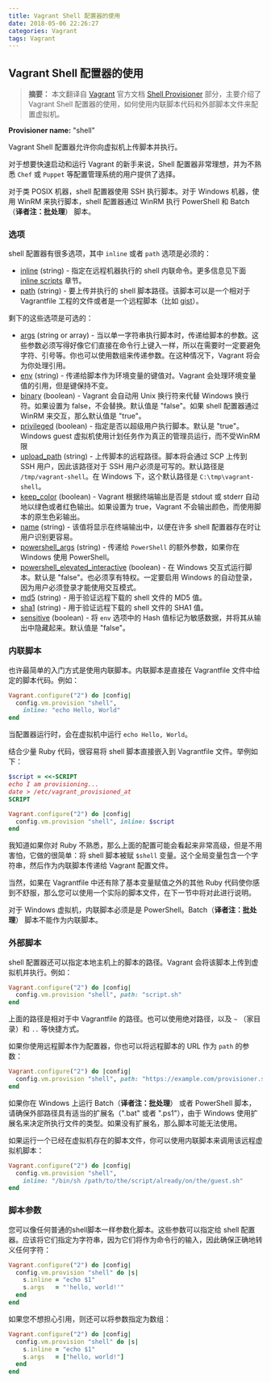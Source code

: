 ```yaml
---
title: Vagrant Shell 配置器的使用
date: 2018-05-06 22:26:27
categories: Vagrant
tags: Vagrant
---
```


## Vagrant Shell 配置器的使用
> **摘要：** 本文翻译自 [Vagrant](https://www.vagrantup.com/docs/) 官方文档 [Shell Provisioner](https://www.vagrantup.com/docs/provisioning/file.html#destination) 部分，主要介绍了 Vagrant Shell 配置器的使用，如何使用内联脚本代码和外部脚本文件来配置虚拟机。

**Provisioner name:** "shell"

Vagrant Shell 配置器允许你向虚拟机上传脚本并执行。

对于想要快速启动和运行 Vagrant 的新手来说，Shell 配置器非常理想，并为不熟悉 `Chef` 或 `Puppet` 等配置管理系统的用户提供了选择。

对于类 POSIX 机器，shell 配置器使用 SSH 执行脚本。对于 Windows 机器，使用 WinRM 来执行脚本，shell 配置器通过 WinRM 执行 PowerShell 和 Batch （**译者注：批处理**） 脚本。

### 选项
shell 配置器有很多选项，其中 `inline` 或者 `path` 选项是必须的：
* [inline](https://www.vagrantup.com/docs/provisioning/shell.html#inline) (string) - 指定在远程机器执行的 shell 内联命令。更多信息见下面 [inline scripts](https://www.vagrantup.com/docs/provisioning/shell.html#inline-scripts) 章节。
* [path](https://www.vagrantup.com/docs/provisioning/shell.html#path) (string) - 要上传并执行的 shell 脚本路径。该脚本可以是一个相对于 Vagrantfile 工程的文件或者是一个远程脚本（比如 [gist](https://gist.github.com/)）。

剩下的这些选项是可选的：
* [args](https://www.vagrantup.com/docs/provisioning/shell.html#args) (string or array) - 当以单一字符串执行脚本时，传递给脚本的参数。这些参数必须写得好像它们直接在命令行上键入一样，所以在需要时一定要避免字符、引号等。你也可以使用数组来传递参数。在这种情况下，Vagrant 将会为你处理引用。
* [env](https://www.vagrantup.com/docs/provisioning/shell.html#env) (string) - 传递给脚本作为环境变量的键值对。Vagrant 会处理环境变量值的引用，但是键保持不变。
* [binary](https://www.vagrantup.com/docs/provisioning/shell.html#binary) (boolean) - Vagrant 会自动用 Unix 换行符来代替 Windows 换行符。如果设置为 false，不会替换。默认值是 "false"。如果 shell 配置器通过 WinRM 来交互，那么默认值是 "true"。
* [privileged](https://www.vagrantup.com/docs/provisioning/shell.html#privileged) (boolean) - 指定是否以超级用户执行脚本。默认是 "true"。Windows guest 虚拟机使用计划任务作为真正的管理员运行，而不受WinRM限
* [upload_path](https://www.vagrantup.com/docs/provisioning/shell.html#upload_path) (string) - 上传脚本的远程路径。脚本将会通过 SCP 上传到 SSH 用户，因此该路径对于 SSH 用户必须是可写的。默认路径是 `/tmp/vagrant-shell`。在 Windows 下，这个默认路径是 `C:\tmp\vagrant-shell`。
* [keep_color](https://www.vagrantup.com/docs/provisioning/shell.html#keep_color) (boolean) -  Vagrant 根据终端输出是否是 stdout 或 stderr 自动地以绿色或者红色输出。如果设置为 true，Vagrant 不会输出颜色，而使用脚本的原生色彩输出。
* [name](https://www.vagrantup.com/docs/provisioning/shell.html#name) (string) - 该值将显示在终端输出中，以便在许多 shell 配置器存在时让用户识别更容易。
* [powershell_args](https://www.vagrantup.com/docs/provisioning/shell.html#powershell_args) (string) - 传递给 `PowerShell` 的额外参数，如果你在 Windows 使用 PowerShell。
* [powershell_elevated_interactive](https://www.vagrantup.com/docs/provisioning/shell.html#powershell_elevated_interactive) (boolean) - 在 Windows 交互式运行脚本。默认是 "false"。也必须享有特权。一定要启用 Windows 的自动登录，因为用户必须登录才能使用交互模式。
* [md5](https://www.vagrantup.com/docs/provisioning/shell.html#md5) (string) - 用于验证远程下载的 shell 文件的 MD5 值。
* [sha1](https://www.vagrantup.com/docs/provisioning/shell.html#sha1) (string) - 用于验证远程下载的 shell 文件的 SHA1 值。
* [sensitive](https://www.vagrantup.com/docs/provisioning/shell.html#sensitive) (boolean) - 将 `env` 选项中的 Hash 值标记为敏感数据，并将其从输出中隐藏起来。默认值是 "false"。

### 内联脚本
也许最简单的入门方式是使用内联脚本。内联脚本是直接在 Vagrantfile 文件中给定的脚本代码。例如：
```ruby
Vagrant.configure("2") do |config|
  config.vm.provision "shell",
    inline: "echo Hello, World"
end
```
当配置器运行时，会在虚拟机中运行 `echo Hello, World`。

结合少量 Ruby 代码，很容易将 shell 脚本直接嵌入到 Vagrantfile 文件。举例如下：
```ruby
$script = <<-SCRIPT
echo I am provisioning...
date > /etc/vagrant_provisioned_at
SCRIPT

Vagrant.configure("2") do |config|
  config.vm.provision "shell", inline: $script
end
```
我知道如果你对 Ruby 不熟悉，那么上面的配置可能会看起来非常高级，但是不用害怕，它做的很简单：将 shell 脚本被赋 `$shell` 变量。这个全局变量包含一个字符串，然后作为内联脚本传递给 Vagrant 配置文件。

当然，如果在 Vagrantfile 中还有除了基本变量赋值之外的其他 Ruby 代码使你感到不舒服，那么您可以使用一个实际的脚本文件，在下一节中将对此进行说明。

对于 Windows 虚拟机，内联脚本必须是是 PowerShell。Batch（**译者注：批处理**） 脚本不能作为内联脚本。

### 外部脚本
shell 配置器还可以指定本地主机上的脚本的路径。Vagrant 会将该脚本上传到虚拟机并执行。例如：
```ruby
Vagrant.configure("2") do |config|
  config.vm.provision "shell", path: "script.sh"
end
```
上面的路径是相对于中 Vagrantfile 的路径。也可以使用绝对路径，以及 `~` （家目录）和 `..`  等快捷方式。

如果你使用远程脚本作为配置器，你也可以将远程脚本的 URL 作为 `path` 的参数：
```ruby
Vagrant.configure("2") do |config|
  config.vm.provision "shell", path: "https://example.com/provisioner.sh"
end
```
如果你在 Windows 上运行 Batch（**译者注：批处理**） 或者 PowerShell 脚本，请确保外部路径具有适当的扩展名（".bat" 或者 ".ps1"），由于 Windows 使用扩展名来决定所执行文件的类型。如果没有扩展名，那么脚本可能无法使用。

如果运行一个已经在虚拟机存在的脚本文件，你可以使用内联脚本来调用该远程虚拟机脚本：
```ruby
Vagrant.configure("2") do |config|
  config.vm.provision "shell",
    inline: "/bin/sh /path/to/the/script/already/on/the/guest.sh"
end
```

### 脚本参数
您可以像任何普通的shell脚本一样参数化脚本。这些参数可以指定给 shell 配置器。应该将它们指定为字符串，因为它们将作为命令行的输入，因此确保正确地转义任何字符：
```ruby
Vagrant.configure("2") do |config|
  config.vm.provision "shell" do |s|
    s.inline = "echo $1"
    s.args   = "'hello, world!'"
  end
end
```
如果您不想担心引用，则还可以将参数指定为数组：
```ruby
Vagrant.configure("2") do |config|
  config.vm.provision "shell" do |s|
    s.inline = "echo $1"
    s.args   = ["hello, world!"]
  end
end
```
